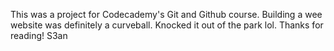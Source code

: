 This was a project for Codecademy's Git and Github course.
Building a wee website was definitely a curveball.
Knocked it out of the park lol.
Thanks for reading!
S3an
